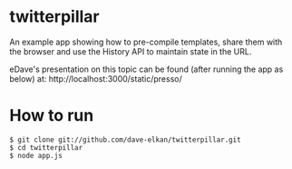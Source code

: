 # twitterpillar

An example app showing how to pre-compile templates, share them with the browser and use the History API to maintain state in the URL.

eDave's presentation on this topic can be found (after running the app as below) at: http://localhost:3000/static/presso/

# How to run
    $ git clone git://github.com/dave-elkan/twitterpillar.git
    $ cd twitterpillar
	$ node app.js